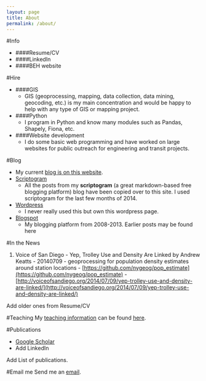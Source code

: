 ```yaml
---
layout: page
title: About
permalink: /about/
---
```


<!--This is the base Jekyll theme. You can find out more info about customizing your Jekyll theme, as well as basic Jekyll usage documentation at [jekyllrb.com](http://jekyllrb.com/)

You can find the source code for the Jekyll new theme at: [github.com/jglovier/jekyll-new](https://github.com/jglovier/jekyll-new)

You can find the source code for Jekyll at [github.com/jekyll/jekyll](https://github.com/jekyll/jekyll)
-->

#Info
* ####Resume/CV
* ####LinkedIn
* ####BEH website

#Hire
* ####GIS
	* GIS (geoprocessing, mapping, data collection, data mining, geocoding, etc.) is my main concentration and would be happy to help with any type of GIS or mapping project. 
* ####Python
	* I program in Python and know many modules such as Pandas, Shapely, Fiona, etc. 
* ####Website development
	* I do some basic web programming and have worked on large websites for public outreach for engineering and transit projects. 

#Blog
* My current [blog is on this website](http://nygeog.github.io).
* [Scriptogram](http://scriptogr.am/nygeog)
	* All the posts from my **scriptogram** (a great markdown-based free blogging platform) blog have been copied over to this site. I used scriptogram for the last few months of 2014. 
* [Wordpress](http://nygeog.wordpress.com/)
	* I never really used this but own this wordpress page.
* [Blogspot](http://nygeog.blogspot.com/)
	* My blogging platform from 2008-2013. Earlier posts may be found here

#In the News
1. Voice of San Diego - Yep, Trolley Use and Density Are Linked
by Andrew Keatts - 20140709 - geoprocessing for population density estimates around station locations - [https://github.com/nygeog/pop_estimate](https://github.com/nygeog/pop_estimate) -  [http://voiceofsandiego.org/2014/07/09/yep-trolley-use-and-density-are-linked/](http://voiceofsandiego.org/2014/07/09/yep-trolley-use-and-density-are-linked/)

Add older ones from Resume/CV


#Teaching
My [teaching information](https://nygeog.github.io/teaching/) can be found [here](https://nygeog.github.io/teaching/). 

#Publications
* [Google Scholar](http://scholar.google.com/citations?user=K6iTYsUAAAAJ&hl=en)
* Add LinkedIn

Add List of publications.


#Email me
Send me an [email](mailto:daniel.martin.sheehan@gmail.com).